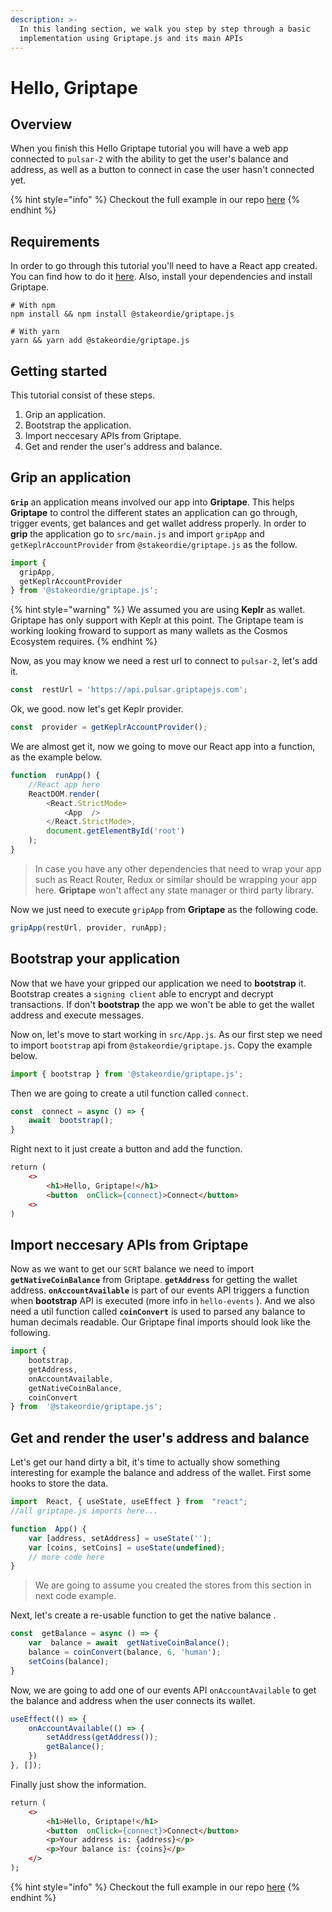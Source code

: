 ```yaml
---
description: >-
  In this landing section, we walk you step by step through a basic
  implementation using Griptape.js and its main APIs
---
```


# Hello, Griptape

## Overview

When you finish this Hello Griptape tutorial you will have a web app connected to `pulsar-2` with the ability to get the user's balance and address, as well as a button to connect in case the user hasn't connected yet.

{% hint style="info" %}
Checkout the full example in our repo [here](https://github.com/stakeordie/griptape-tutorials/tree/main/react/hello-griptape)
{% endhint %}

## Requirements

In order to go through this tutorial you'll need to have a React app created. You can find how to do it [here](https://reactjs.org/docs/create-a-new-react-app.html). Also, install your dependencies and install Griptape.

```shell
# With npm
npm install && npm install @stakeordie/griptape.js

# With yarn
yarn && yarn add @stakeordie/griptape.js
```

## Getting started

This tutorial consist of these steps.

1. Grip an application.
2. Bootstrap the application.
3. Import neccesary APIs from Griptape.
4. Get and render the user's address and balance.

## Grip an application

**`Grip`** an application means involved our app into **Griptape**. This helps **Griptape** to control the different states an application can go through, trigger events, get balances and get wallet address properly. In order to **grip** the application go to `src/main.js` and import `gripApp` and `getKeplrAccountProvider` from `@stakeordie/griptape.js` as the follow.

```javascript
import {
  gripApp,
  getKeplrAccountProvider
} from '@stakeordie/griptape.js';
```

{% hint style="warning" %}
We assumed you are using **Keplr** as wallet. Griptape has only support with Keplr at this point. The Griptape team is working looking froward to support as many wallets as the Cosmos Ecosystem requires.
{% endhint %}

Now, as you may know we need a rest url to connect to `pulsar-2`, let's add it.

```javascript
const  restUrl = 'https://api.pulsar.griptapejs.com';
```

Ok, we good. now let's get Keplr provider.

```javascript
const  provider = getKeplrAccountProvider();
```

We are almost get it, now we going to move our React app into a function, as the example below.

```javascript
function  runApp() {
	//React app here
	ReactDOM.render(
		<React.StrictMode>
			<App  />
		</React.StrictMode>,
		document.getElementById('root')
	);
}
```

> In case you have any other dependencies that need to wrap your app such as React Router, Redux or similar should be wrapping your app here. **Griptape** won't affect any state manager or third party library.

Now we just need to execute `gripApp` from **Griptape** as the following code.

```javascript
gripApp(restUrl, provider, runApp);
```

## Bootstrap your application

Now that we have your gripped our application we need to **bootstrap** it. Bootstrap creates a `signing client` able to encrypt and decrypt transactions. If don't **bootstrap** the app we won't be able to get the wallet address and execute messages.

Now on, let's move to start working in `src/App.js`. As our first step we need to import `bootstrap` api from `@stakeordie/griptape.js`. Copy the example below.

```javascript
import { bootstrap } from '@stakeordie/griptape.js';
```

Then we are going to create a util function called `connect`.

```javascript
const  connect = async () => {
	await  bootstrap();
}
```

Right next to it just create a button and add the function.

```html
return (
	<>
		<h1>Hello, Griptape!</h1>
		<button  onClick={connect}>Connect</button>
	<>
)
```

## Import neccesary APIs from Griptape

Now as we want to get our `SCRT` balance we need to import **`getNativeCoinBalance`** from Griptape. **`getAddress`** for getting the wallet address. **`onAccountAvailable`** is part of our events API triggers a function when **bootstrap** API is executed (more info in `hello-events` ). And we also need a util function called **`coinConvert`** is used to parsed any balance to human decimals readable. Our Griptape final imports should look like the following.

```javascript
import {
	bootstrap,
	getAddress,
	onAccountAvailable,
	getNativeCoinBalance,
	coinConvert
} from  '@stakeordie/griptape.js';
```

## Get and render the user's address and balance

Let's get our hand dirty a bit, it's time to actually show something interesting for example the balance and address of the wallet. First some hooks to store the data.

```javascript
import  React, { useState, useEffect } from  "react";
//all griptape.js imports here...

function  App() {
	var [address, setAddress] = useState('');
	var [coins, setCoins] = useState(undefined);
	// more code here
}
```

> We are going to assume you created the stores from this section in next code example.

Next, let's create a re-usable function to get the native balance .

```javascript
const  getBalance = async () => {
	var  balance = await  getNativeCoinBalance();
	balance = coinConvert(balance, 6, 'human');
	setCoins(balance);
}
```

Now, we are going to add one of our events API `onAccountAvailable` to get the balance and address when the user connects its wallet.

```javascript
useEffect(() => {
	onAccountAvailable(() => {
		setAddress(getAddress());
		getBalance();
	})
}, []);
```

Finally just show the information.

```html
return (
	<>
		<h1>Hello, Griptape!</h1>
		<button  onClick={connect}>Connect</button>
		<p>Your address is: {address}</p>
		<p>Your balance is: {coins}</p>
	</>
);
```

{% hint style="info" %}
Checkout the full example in our repo [here](https://github.com/stakeordie/griptape-tutorials/tree/main/react/hello-griptape)
{% endhint %}
